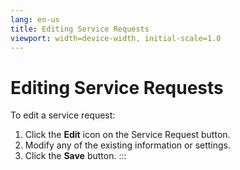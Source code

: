 ```yaml
---
lang: en-us
title: Editing Service Requests
viewport: width=device-width, initial-scale=1.0
---
```


#  Editing Service Requests

To edit a service request:

1.  Click the **Edit** icon on the Service Request button.
2.  Modify any of the existing information or settings.
3.  Click the **Save** button.
:::

 

